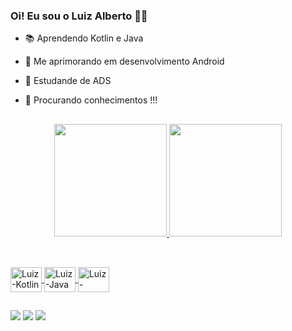 ### Oi! Eu sou o Luiz Alberto 👋😄

- 📚 Aprendendo Kotlin e Java 
- 🌱 Me aprimorando em desenvolvimento Android
- 🏫 Estudande de ADS
- 🤔 Procurando conhecimentos !!!

  ##

<div align="center">
  <a href="https://github.com/Luiz-ACavalcante">
  <img height="180em" src="https://github-readme-stats.vercel.app/api?username=Luiz-ACavalcante&show_icons=true&theme=tokyonight&include_all_commits=true&count_private=true"/>
  <img height="180em" src="https://github-readme-stats.vercel.app/api/top-langs/?username=Luiz-ACavalcante&layout=compact&langs_count=7&theme=tokyonight"/>
</div>
  
  ##
  
</div>
<div style="display: inline_block"><br>
  <img align="center" alt="Luiz-Kotlin" height="40" width="50" src="https://cdn.jsdelivr.net/gh/devicons/devicon/icons/kotlin/kotlin-original.svg">
  <img align="center" alt="Luiz-Java" height="40" width="50" src="https://cdn.jsdelivr.net/gh/devicons/devicon/icons/java/java-original.svg">
  <img align="center" alt="Luiz-Android" height="40" width="50" src="https://cdn.jsdelivr.net/gh/devicons/devicon/icons/android/android-original.svg">
  
</div>

  ##
 
<div> 
  <a href = "mailto:luiz.n.cav@gmail.com"><img src="https://img.shields.io/badge/Gmail-D14836?style=for-the-badge&logo=gmail&logoColor=white"
target="_blank"></a>
  <a href="https://www.linkedin.com/in/luiz-nasci/" target="_blank"><img src="https://img.shields.io/badge/-LinkedIn-%230077B5?style=for-the-badge&logo=linkedin&logoColor=white" 
target="_blank"></a> 
  <a href="https://api.whatsapp.com/send?phone=5511989295644" target="_blank"><img src="https://img.shields.io/badge/WhatsApp-25D366?style=for-the-badge&logo=whatsapp&logoColor=white" 
target="_blank"></a> 
</div>

